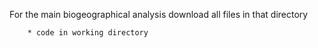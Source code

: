 

For the main biogeographical analysis download all files in that directory
        
        * code in working directory
        

